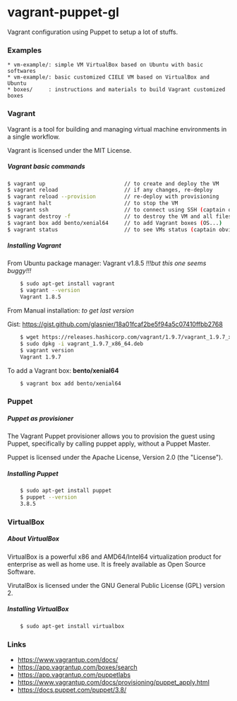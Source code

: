 # vagrant-puppet-gl

Vagrant configuration using Puppet to setup a lot of stuffs.


### Examples

    * vm-example/: simple VM VirtualBox based on Ubuntu with basic softwares
    * vm-example/: basic customized CIELE VM based on VirtualBox and Ubuntu
    * boxes/     : instructions and materials to build Vagrant customized boxes


### Vagrant

Vagrant is a tool for building and managing virtual machine environments in a
single workflow.

Vagrant is licensed under the MIT License.


##### Vagrant basic commands

```bash
$ vagrant up                         // to create and deploy the VM
$ vagrant reload                     // if any changes, re-deploy
$ vagrant reload --provision         // re-deploy with provisioning
$ vagrant halt                       // to stop the VM
$ vagrant ssh                        // to connect using SSH (captain obvious)
$ vagrant destroy -f                 // to destroy the VM and all files
$ vagrant box add bento/xenial64     // to add Vagrant boxes (OS...)
$ vagrant status                     // to see VMs status (captain obvious)
```

##### Installing Vagrant

From Ubuntu package manager: Vagrant v1.8.5 _!!!but this one seems buggy!!!_

```bash
    $ sudo apt-get install vagrant
    $ vagrant --version
    Vagrant 1.8.5
```

From Manual installation: _to get last version_

 Gist: https://gist.github.com/glasnier/18a01fcaf2be5f94a5c07410ffbb2768

```bash
    $ wget https://releases.hashicorp.com/vagrant/1.9.7/vagrant_1.9.7_x86_64.deb
    $ sudo dpkg -i vagrant_1.9.7_x86_64.deb
    $ vagrant version
    Vagrant 1.9.7
```

To add a Vagrant box: __bento/xenial64__

```bash
    $ vagrant box add bento/xenial64
```


### Puppet

##### Puppet as provisioner

The Vagrant Puppet provisioner allows you to provision the guest using Puppet,
specifically by calling puppet apply, without a Puppet Master.

Puppet is licensed under the Apache License, Version 2.0 (the "License").


##### Installing Puppet

```bash
    $ sudo apt-get install puppet
    $ puppet --version
    3.8.5
```


### VirtualBox

##### About VirtualBox

VirtualBox is a powerful x86 and AMD64/Intel64 virtualization product for
enterprise as well as home use. It is freely available as Open Source Software.

VirutalBox is licensed under the GNU General Public License (GPL) version 2.


##### Installing VirtualBox

```bash
    $ sudo apt-get install virtualbox
```


### Links

+ https://www.vagrantup.com/docs/
+ https://app.vagrantup.com/boxes/search
+ https://app.vagrantup.com/puppetlabs
+ https://www.vagrantup.com/docs/provisioning/puppet_apply.html
+ https://docs.puppet.com/puppet/3.8/